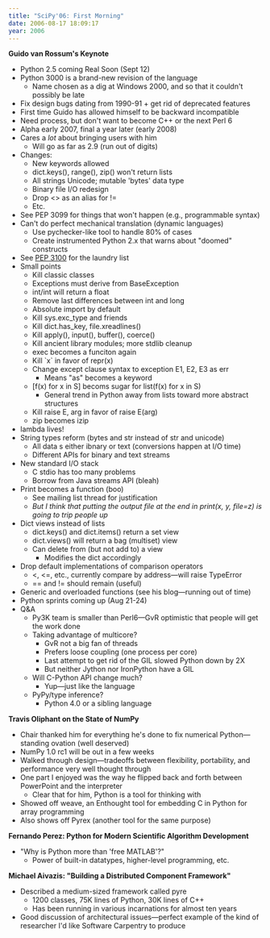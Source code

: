 ```yaml
---
title: "SciPy'06: First Morning"
date: 2006-08-17 18:09:17
year: 2006
---
```

<strong>Guido van Rossum's Keynote</strong>
<ul>
	<li>Python 2.5 coming Real Soon (Sept 12)</li>
	<li>Python 3000 is a brand-new revision of the language
<ul>
	<li>Name chosen as a dig at Windows 2000, and so that it couldn't possibly be late</li>
</ul>
</li>
	<li>Fix design bugs dating from 1990-91 + get rid of deprecated features</li>
	<li>First time Guido has allowed himself to be backward incompatible</li>
	<li>Need process, but don't want to become C++ or the next Perl 6</li>
	<li>Alpha early 2007, final a year later (early 2008)</li>
	<li>Cares a <em>lot</em> about bringing users with him
<ul>
	<li>Will go as far as 2.9 (run out of digits)</li>
</ul>
</li>
	<li>Changes:
<ul>
	<li>New keywords allowed</li>
	<li>dict.keys(), range(), zip() won't return lists</li>
	<li>All strings Unicode; mutable 'bytes' data type</li>
	<li>Binary file I/O redesign</li>
	<li>Drop <> as an alias for !=</li>
	<li>Etc.</li>
</ul>
</li>
	<li>See PEP 3099 for things that won't happen (e.g., programmable syntax)</li>
	<li>Can't do perfect mechanical translation (dynamic languages)
<ul>
	<li>Use pychecker-like tool to handle 80% of cases</li>
	<li>Create instrumented Python 2.x that warns about "doomed" constructs</li>
</ul>
</li>
	<li>See <a href="http://www.python.org/dev/peps/pep-3100/">PEP 3100</a> for the laundry list</li>
	<li>Small points
<ul>
	<li>Kill classic classes</li>
	<li>Exceptions must derive from BaseException</li>
	<li>int/int will return a float</li>
	<li>Remove last differences between int and long</li>
	<li>Absolute import by default</li>
	<li>Kill sys.exc_type and friends</li>
	<li>Kill dict.has_key, file.xreadlines()</li>
	<li>Kill apply(), input(), buffer(), coerce()</li>
	<li>Kill ancient library modules; more stdlib cleanup</li>
	<li>exec becomes a funciton again</li>
	<li>Kill `x` in favor of repr(x)</li>
	<li>Change except clause syntax to exception E1, E2, E3 as err
<ul>
	<li>Means "as" becomes a keyword</li>
</ul>
</li>
	<li>[f(x) for x in S] becoms sugar for list(f(x) for x in S)
<ul>
	<li>General trend in Python away from lists toward more abstract structures</li>
</ul>
</li>
	<li>Kill raise E, arg in favor of raise E(arg)</li>
	<li>zip becomes izip</li>
</ul>
</li>
	<li>lambda lives!</li>
	<li>String types reform (bytes and str instead of str and unicode)
<ul>
	<li>All data s either ibnary or text (conversions happen at I/O time)</li>
	<li>Different APIs for binary and text streams</li>
</ul>
</li>
	<li>New standard I/O stack
<ul>
	<li>C stdio has too many problems</li>
	<li>Borrow from Java streams API (bleah)</li>
</ul>
</li>
	<li>Print becomes a function (boo)
<ul>
	<li>See mailing list thread for justification</li>
	<li><em>But I think that putting the output file at the end in print(x, y, file=z) is going to trip people up</em></li>
</ul>
</li>
	<li>Dict views instead of lists
<ul>
	<li>dict.keys() and dict.items() return a set view</li>
	<li>dict.views() will return a bag (multiset) view</li>
	<li>Can delete from (but not add to) a view
<ul>
	<li>Modifies the dict accordingly</li>
</ul>
</li>
</ul>
</li>
	<li>Drop default implementations of comparison operators
<ul>
	<li><, <=, etc., currently compare by address—will raise TypeError</li>
	<li>== and != should remain (useful)</li>
</ul>
</li>
	<li>Generic and overloaded functions (see his blog—running out of time)</li>
	<li>Python sprints coming up (Aug 21-24)</li>
	<li>Q&A
<ul>
	<li>Py3K team is smaller than Perl6—GvR optimistic that people will get the work done</li>
	<li>Taking advantage of multicore?
<ul>
	<li>GvR not a big fan of threads</li>
	<li>Prefers loose coupling (one process per core)</li>
	<li>Last attempt to get rid of the GIL slowed Python down by 2X</li>
	<li>But neither Jython nor IronPython have a GIL</li>
</ul>
</li>
	<li>Will C-Python API change much?
<ul>
	<li>Yup—just like the language</li>
</ul>
</li>
	<li>PyPy/type inference?
<ul>
	<li>Python 4.0 or a sibling language</li>
</ul>
</li>
</ul>
</li>
</ul>
<strong>Travis Oliphant on the State of NumPy</strong>
<ul>
	<li>Chair thanked him for everything he's done to fix numerical Python—standing ovation (well deserved)</li>
	<li>NumPy 1.0 rc1 will be out in a few weeks</li>
	<li>Walked through design—tradeoffs between flexibility, portability, and performance very well thought through</li>
	<li>One part I enjoyed was the way he flipped back and forth between PowerPoint and the interpreter
<ul>
	<li>Clear that for him, Python is a tool for thinking with</li>
</ul>
</li>
	<li>Showed off weave, an Enthought tool for embedding C in Python for array programming</li>
	<li>Also shows off Pyrex (another tool for the same purpose)</li>
</ul>
<strong>Fernando Perez: Python for Modern Scientific Algorithm Development</strong>
<ul>
	<li>"Why is Python more than 'free MATLAB'?"
<ul>
	<li>Power of built-in datatypes, higher-level programming, etc.</li>
</ul>
</li>
</ul>
<strong>Michael Aivazis: "Building a Distributed Component Framework"</strong>
<ul>
	<li>Described a medium-sized framework called pyre
<ul>
	<li>1200 classes, 75K lines of Python, 30K lines of C++</li>
	<li>Has been running in various incarnations for almost ten years</li>
</ul>
</li>
	<li>Good discussion of architectural issues—perfect example of the kind of researcher I'd like Software Carpentry to produce</li>
</ul>

